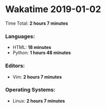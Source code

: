 # Wakatime 2019-01-02

Time Total: **2 hours 7 minutes**

### Languages:
- HTML: **18 minutes** 
- Python: **1 hours 48 minutes** 

### Editors:
- Vim: **2 hours 7 minutes** 

### Operating Systems:
- Linux: **2 hours 7 minutes** 

